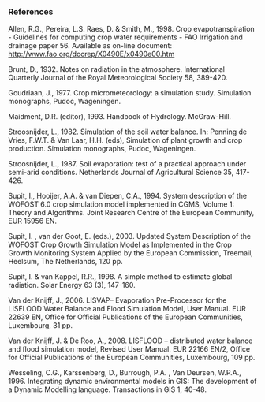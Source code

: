### References

Allen, R.G., Pereira, L.S. Raes, D. & Smith, M., 1998. Crop evapotranspiration - Guidelines for computing crop water requirements - FAO Irrigation and drainage paper 56. Available as on-line document: http://www.fao.org/docrep/X0490E/x0490e00.htm

Brunt, D., 1932. Notes on radiation in the atmosphere. International Quarterly Journal of the Royal Meteorological Society 58, 389-420.

Goudriaan, J., 1977. Crop micrometeorology: a simulation study. Simulation monographs, Pudoc, Wageningen.

Maidment, D.R. (editor), 1993. Handbook of Hydrology. McGraw-Hill.

Stroosnijder, L., 1982. Simulation of the soil water balance. In: Penning de Vries, F.W.T. & Van Laar, H.H. (eds), Simulation of plant growth and crop production. Simulation monographs, Pudoc, Wageningen.

Stroosnijder, L., 1987. Soil evaporation: test of a practical approach under semi-arid conditions. Netherlands Journal of Agricultural Science 35, 417-426.

Supit, I., Hooijer, A.A. & van Diepen, C.A., 1994.  System description of the WOFOST 6.0 crop simulation model implemented in CGMS, Volume 1: Theory and Algorithms. Joint Research Centre of the European Community, EUR 15956 EN.

Supit, I. , van der Goot, E. (eds.), 2003. Updated System Description of the WOFOST Crop Growth Simulation Model as Implemented in the Crop Growth Monitoring System Applied by the European Commission, Treemail, Heelsum, The Netherlands, 120 pp.

Supit, I. & van Kappel, R.R., 1998. A simple method to estimate global radiation. Solar Energy 63 (3), 147-160.

Van der Knijff, J., 2006. LISVAP– Evaporation Pre-Processor for the LISFLOOD Water Balance and Flood Simulation Model, User Manual. EUR 22639 EN, Office for Official Publications of the European Communities, Luxembourg, 31 pp.

Van der Knijff, J. & De Roo, A., 2008. LISFLOOD – distributed water balance and flood simulation model, Revised User Manual. EUR 22166 EN/2, Office for Official Publications of the European Communities, Luxembourg, 109 pp.

Wesseling, C.G., Karssenberg, D., Burrough, P.A. , Van Deursen, W.P.A., 1996. Integrating dynamic environmental models in GIS: The development of a Dynamic Modelling language. Transactions in GIS 1, 40-48.